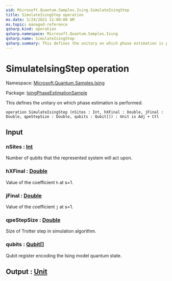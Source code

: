 ```yaml
---
uid: Microsoft.Quantum.Samples.Ising.SimulateIsingStep
title: SimulateIsingStep operation
ms.date: 3/24/2021 12:00:00 AM
ms.topic: managed-reference
qsharp.kind: operation
qsharp.namespace: Microsoft.Quantum.Samples.Ising
qsharp.name: SimulateIsingStep
qsharp.summary: This defines the unitary on which phase estimation is performed.
---
```


# SimulateIsingStep operation

Namespace: [Microsoft.Quantum.Samples.Ising](xref:Microsoft.Quantum.Samples.Ising)

Package: [IsingPhaseEstimationSample](https://nuget.org/packages/IsingPhaseEstimationSample)


This defines the unitary on which phase estimation is performed.

```qsharp
operation SimulateIsingStep (nSites : Int, hXFinal : Double, jFinal : Double, qpeStepSize : Double, qubits : Qubit[]) : Unit is Adj + Ctl
```


## Input

### nSites : [Int](xref:microsoft.quantum.lang-ref.int)

Number of qubits that the represented system will act upon.


### hXFinal : [Double](xref:microsoft.quantum.lang-ref.double)

Value of the coefficient `h` at s=1.


### jFinal : [Double](xref:microsoft.quantum.lang-ref.double)

Value of the coefficient `j` at s=1.


### qpeStepSize : [Double](xref:microsoft.quantum.lang-ref.double)

Size of Trotter step in simulation algorithm.


### qubits : [Qubit](xref:microsoft.quantum.lang-ref.qubit)[]

Qubit register encoding the Ising model quantum state.



## Output : [Unit](xref:microsoft.quantum.lang-ref.unit)

